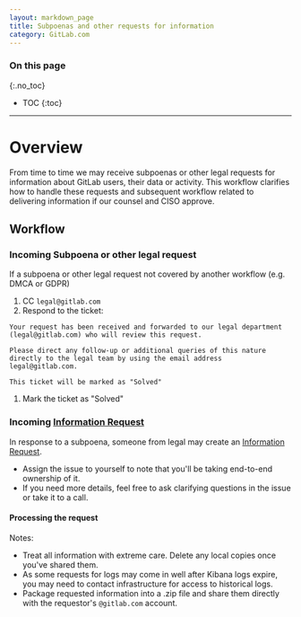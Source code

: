 ```yaml
---
layout: markdown_page
title: Subpoenas and other requests for information
category: GitLab.com
---
```


### On this page
{:.no_toc}

- TOC
{:toc}

----

# Overview
From time to time we may receive subpoenas or other legal requests for information about GitLab users, their data or activity.
This workflow clarifies how to handle these requests and subsequent workflow related to delivering information if
our counsel and CISO approve.


## Workflow

### Incoming Subpoena or other legal request
If a subpoena or other legal request not covered by another workflow (e.g. DMCA or GDPR)

1. CC `legal@gitlab.com`
1. Respond to the ticket:

```
Your request has been received and forwarded to our legal department (legal@gitlab.com) who will review this request.

Please direct any follow-up or additional queries of this nature directly to the legal team by using the email address legal@gitlab.com.

This ticket will be marked as "Solved"
```
1. Mark the ticket as "Solved"

### Incoming [Information Request](https://gitlab.com/gitlab-com/support/services/services-internal/blob/master/.gitlab/issue_templates/information_request.md)
In response to a subpoena, someone from legal may create an [Information Request](https://gitlab.com/gitlab-com/support/services/services-internal/blob/master/.gitlab/issue_templates/information_request.md). 
- Assign the issue to yourself to note that you'll be taking end-to-end ownership of it.
- If you need more details, feel free to ask clarifying questions in the issue or take it to a call.

#### Processing the request

Notes:
- Treat all information with extreme care. Delete any local copies once you've shared them.
- As some requests for logs may come in well after Kibana logs expire, you may need to contact infrastructure for access to historical logs.
- Package requested information into a .zip file and share them directly with the requestor's `@gitlab.com` account. 

